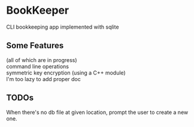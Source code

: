 # BookKeeper

 CLI bookkeeping app implemented with sqlite

## Some Features

 (all of which are in progress)  
 command line operations  
 symmetric key encryption (using a C++ module)  
 I'm too lazy to add proper doc

## TODOs  

 When there's no db file at given location, prompt the user to create a new one.
